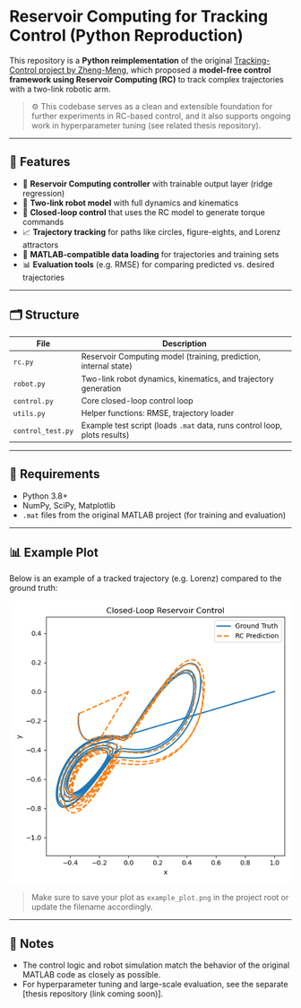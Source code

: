 # Reservoir Computing for Tracking Control (Python Reproduction)

This repository is a **Python reimplementation** of the original [Tracking-Control project by Zheng-Meng](https://github.com/Zheng-Meng/Tracking-Control), which proposed a **model-free control framework using Reservoir Computing (RC)** to track complex trajectories with a two-link robotic arm.

> ⚙️ This codebase serves as a clean and extensible foundation for further experiments in RC-based control, and it also supports ongoing work in hyperparameter tuning (see related thesis repository).

---

## 🚀 Features

- 🧠 **Reservoir Computing controller** with trainable output layer (ridge regression)
- 🤖 **Two-link robot model** with full dynamics and kinematics
- 🔁 **Closed-loop control** that uses the RC model to generate torque commands
- 📈 **Trajectory tracking** for paths like circles, figure-eights, and Lorenz attractors
- 📂 **MATLAB-compatible data loading** for trajectories and training sets
- 📊 **Evaluation tools** (e.g. RMSE) for comparing predicted vs. desired trajectories

---

## 🗂️ Structure

| File              | Description |
|-------------------|-------------|
| `rc.py`           | Reservoir Computing model (training, prediction, internal state) |
| `robot.py`        | Two-link robot dynamics, kinematics, and trajectory generation |
| `control.py`      | Core closed-loop control loop |
| `utils.py`        | Helper functions: RMSE, trajectory loader |
| `control_test.py` | Example test script (loads `.mat` data, runs control loop, plots results) |

---

## 🔧 Requirements

- Python 3.8+
- NumPy, SciPy, Matplotlib
- `.mat` files from the original MATLAB project (for training and evaluation)

---

## 📊 Example Plot

Below is an example of a tracked trajectory (e.g. Lorenz) compared to the ground truth:

![Example Trajectory Plot](trajectory_plot.png)

> Make sure to save your plot as `example_plot.png` in the project root or update the filename accordingly.

---

## 📌 Notes

- The control logic and robot simulation match the behavior of the original MATLAB code as closely as possible.
- For hyperparameter tuning and large-scale evaluation, see the separate [thesis repository (link coming soon)].

